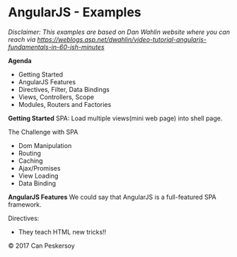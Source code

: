 # AngularJS - Examples
_Disclaimer: This examples are based on Dan Wahlin website where you can reach via https://weblogs.asp.net/dwahlin/video-tutorial-angularjs-fundamentals-in-60-ish-minutes_


**Agenda**
- Getting Started
- AngularJS Features
- Directives, Filter, Data Bindings
- Views, Controllers, Scope
- Modules, Routers and Factories

**Getting Started**
SPA: Load multiple views(mini web page) into shell page.

The Challenge with SPA
- Dom Manipulation 
- Routing
- Caching
- Ajax/Promises
- View Loading
- Data Binding

**AngularJS Features**
We could say that AngularJS is a full-featured SPA framework.

Directives:
- They teach HTML new tricks!!

© 2017 Can Peskersoy